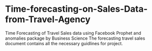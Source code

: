 # Time-forecasting-on-Sales-Data-from-Travel-Agency
Time Forecasting of Travel Sales data using Facebook Prophet and anomalies package by Business Science
The forecasting travel sales document contains all the necessary guidlines for project.
